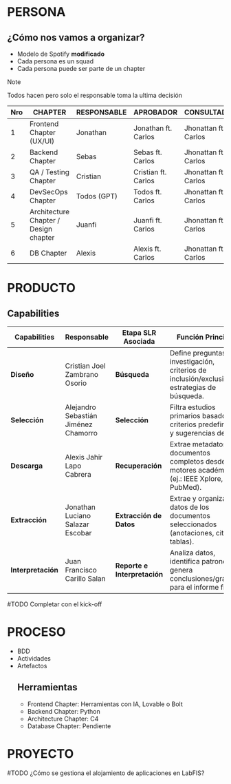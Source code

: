 # PERSONA
## ¿Cómo nos vamos a organizar?
- Modelo de Spotify **modificado**
- Cada persona es un squad
- Cada persona puede ser parte de un chapter 
>[!Note]
>Todos hacen pero solo el responsable toma la ultima decisión

| Nro | CHAPTER | RESPONSABLE | APROBADOR | CONSULTADO | INFORMADO |
|----|----|----|----|----|----|
| 1 | Frontend Chapter (UX/UI) | Jonathan | Jonathan ft. Carlos | Jhonattan ft. Carlos | Todos |
| 2 | Backend Chapter | Sebas | Sebas ft. Carlos | Jhonattan ft. Carlos | Jhonattan ft. Carlos |
| 3 | QA / Testing Chapter | Cristian | Cristian ft. Carlos | Jhonattan ft. Carlos | Todos |
| 4 | DevSecOps Chapter | Todos (GPT) | Todos ft. Carlos | Jhonattan ft. Carlos | Todos |
| 5 | Architecture Chapter / Design chapter | Juanfi | Juanfi ft. Carlos | Jhonattan ft. Carlos | Todos |
| 6 | DB Chapter | Alexis | Alexis ft. Carlos | Jhonattan ft. Carlos | Todos |
# PRODUCTO
## Capabilities

| Capabilities       | Responsable                          | Etapa SLR Asociada           | Función Principal                                                                              |
| ------------------ | ------------------------------------ | ---------------------------- | ---------------------------------------------------------------------------------------------- |
| **Diseño**         | Cristian Joel Zambrano Osorio        | **Búsqueda**                 | Define preguntas de investigación, criterios de inclusión/exclusión y estrategias de búsqueda. |
| **Selección**      | Alejandro Sebastián Jiménez Chamorro | **Selección**                | Filtra estudios primarios basado en criterios predefinidos y sugerencias de IA.                |
| **Descarga**       | Alexis Jahir Lapo Cabrera            | **Recuperación**             | Extrae metadatos y documentos completos desde motores académicos (ej.: IEEE Xplore, PubMed).   |
| **Extracción**     | Jonathan Luciano Salazar Escobar     | **Extracción de Datos**      | Extrae y organiza datos de los documentos seleccionados (anotaciones, citas, tablas).          |
| **Interpretación** | Juan Francisco Carillo Salan         | **Reporte e Interpretación** | Analiza datos, identifica patrones y genera conclusiones/gráficos para el informe final.       |
#TODO Completar con el kick-off
# PROCESO
* BDD
* Actividades
* Artefactos
  ## Herramientas
  * Frontend Chapter: Herramientas con IA, Lovable o Bolt
  * Backend Chapter: Python
  * Architecture Chapter: C4
  * Database Chapter: Pendiente
# PROYECTO
#TODO ¿Cómo se gestiona el alojamiento de aplicaciones en LabFIS?



